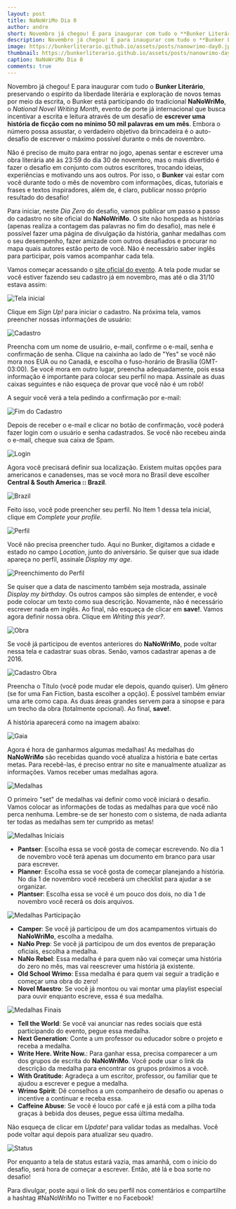 ```yaml
---
layout: post
title: NaNoWriMo Dia 0
author: andre
short: Novembro já chegou! E para inaugurar com tudo o **Bunker Literário**, preservando o espírito da liberdade literária e exploração de novos temas por meio da escrita, o Bunker está participando do tradicional **NaNoWriMo**, o *National Novel Writing Month*, evento de porte já internacional que busca incentivar a escrita e leitura através de um desafio de **escrever uma história de ficção com no mínimo 50 mil palavras em um mês**. Embora o número possa assustar, o verdadeiro objetivo da brincadeira é o auto-desafio de escrever o máximo possível durante o mês de novembro.
description: Novembro já chegou! E para inaugurar com tudo o **Bunker Literário**, preservando o espírito da liberdade literária e exploração de novos temas por meio da escrita, o Bunker está participando do tradicional **NaNoWriMo**, o *National Novel Writing Month*, evento de porte já internacional que busca incentivar a escrita e leitura através de um desafio de **escrever uma história de ficção com no mínimo 50 mil palavras em um mês**. Embora o número possa assustar, o verdadeiro objetivo da brincadeira é o auto-desafio de escrever o máximo possível durante o mês de novembro.
image: https://bunkerliterario.github.io/assets/posts/nanowrimo-day0.jpg
thumbnail: https://bunkerliterario.github.io/assets/posts/nanowrimo-day0.jpg
caption: NaNoWriMo Dia 0
comments: true
---
```


Novembro já chegou! E para inaugurar com tudo o **Bunker Literário**, preservando o espírito da liberdade literária e exploração de novos temas por meio da escrita, o Bunker está participando do tradicional **NaNoWriMo**, o *National Novel Writing Month*, evento de porte já internacional que busca incentivar a escrita e leitura através de um desafio de **escrever uma história de ficção com no mínimo 50 mil palavras em um mês**. Embora o número possa assustar, o verdadeiro objetivo da brincadeira é o auto-desafio de escrever o máximo possível durante o mês de novembro.

Não é preciso de muito para entrar no jogo, apenas sentar e escrever uma obra literária até às 23:59 do dia 30 de novembro, mas o mais divertido é fazer o desafio em conjunto com outros escritores, trocando ideias, experiências e motivando uns aos outros. Por isso, o **Bunker** vai estar com você durante todo o mês de novembro com informações, dicas, tutoriais e frases e textos inspiradores, além de, é claro, publicar nosso próprio resultado do desafio!

Para iniciar, neste *Dia Zero* do desafio, vamos publicar um passo a passo do cadastro no site oficial do **NaNoWriMo**. O site não hospeda as histórias (apenas realiza a contagem das palavras no fim do desafio), mas nele é possível fazer uma página de divulgação da história, ganhar medalhas com o seu desempenho, fazer amizade com outros desafiados e procurar no mapa quais autores estão perto de você. Não é necessário saber inglês para participar, pois vamos acompanhar cada tela.

Vamos começar acessando o [site oficial do evento](https://nanowrimo.org). A tela pode mudar se você estiver fazendo seu cadastro já em novembro, mas até o dia 31/10 estava assim:

![Tela inicial](https://{{site.url}}/assets/nanowrimo-day0-telainicial.png)

Clique em *Sign Up!* para iniciar o cadastro. Na próxima tela, vamos preencher nossas informações de usuário:

![Cadastro](https://{{site.url}}/assets/nanowrimo-day0-cadastro.png)

Preencha com um nome de usuário, e-mail, confirme o e-mail, senha e confirmação de senha. Clique na caixinha ao lado de "Yes" se você não mora nos EUA ou no Canadá, e escolha o fuso-horário de Brasília (GMT-03:00). Se você mora em outro lugar, preencha adequadamente, pois essa informação é importante para colocar seu perfil no mapa. Assinale as duas caixas seguintes e não esqueça de provar que você não é um robô!

A seguir você verá a tela pedindo a confirmação por e-mail:

![Fim do Cadastro](https://{{site.url}}/assets/nanowrimo-day0-fim-cadastro.png)

Depois de receber o e-mail e clicar no botão de confirmação, você poderá fazer login com o usuário e senha cadastrados. Se você não recebeu ainda o e-mail, cheque sua caixa de Spam.

![Login](https://{{site.url}}/assets/nanowrimo-day0-login.png)

Agora você precisará definir sua localização. Existem muitas opções para americanos e canadenses, mas se você mora no Brasil deve escolher **Central & South America :: Brazil**. 

![Brazil](https://{{site.url}}/assets/nanowrimo-day0-brazil.png)

Feito isso, você pode preencher seu perfil. No Item 1 dessa tela inicial, clique em *Complete your profile*.

![Perfil](https://{{site.url}}/assets/nanowrimo-day0-perfil.png)

Você não precisa preencher tudo. Aqui no Bunker, digitamos a cidade e estado no campo *Location*, junto do aniversário. Se quiser que sua idade apareça no perfil, assinale *Display my age*. 

![Preenchimento do Perfil](https://{{site.url}}/assets/nanowrimo-day0-perfil2.png)

Se quiser que a data de nascimento também seja mostrada, assinale *Display my birthday*. Os outros campos são simples de entender, e você pode colocar um texto como sua descrição. Novamente, não é necessário escrever nada em inglês. Ao final, não esqueça de clicar em **save!**. Vamos agora definir nossa obra. Clique em *Writing this year?*.

![Obra](https://{{site.url}}/assets/nanowrimo-day0-obra.png)

Se você já participou de eventos anteriores do **NaNoWriMo**, pode voltar nessa tela e cadastrar suas obras. Senão, vamos cadastrar apenas a de 2016. 

![Cadastro Obra](https://{{site.url}}/assets/nanowrimo-day0-cadastro-obra.png)

Preencha o Título (você pode mudar ele depois, quando quiser). Um gênero (se for uma Fan Fiction, basta escolher a opção). É possível também enviar uma arte como capa. As duas áreas grandes servem para a sinopse e para um trecho da obra (totalmente opcional). Ao final, **save!**.

A história aparecerá como na imagem abaixo:

![Gaia](https://{{site.url}}/assets/nanowrimo-day0-gaia.png)

Agora é hora de ganharmos algumas medalhas! As medalhas do **NaNoWriMo** são recebidas quando você atualiza a história e bate certas metas. Para recebê-las, é preciso entrar no site e manualmente atualizar as informações. Vamos receber umas medalhas agora.

![Medalhas](https://{{site.url}}/assets/nanowrimo-day0-medalhas.png)

O primeiro "set" de medalhas vai definir como você iniciará o desafio. Vamos colocar as informações de todas as medalhas para que você não perca nenhuma. Lembre-se de ser honesto com o sistema, de nada adianta ter todas as medalhas sem ter cumprido as metas!

![Medalhas Iniciais](https://{{site.url}}/assets/nanowrimo-day0-medalhas2.png)

- **Pantser**: Escolha essa se você gosta de começar escrevendo. No dia 1 de novembro você terá apenas um documento em branco para usar para escrever.
- **Planner**: Escolha essa se você gosta de começar planejando a história. No dia 1 de novembro você receberá um checklist para ajudar a se organizar.
- **Plantser**: Escolha essa se você é um pouco dos dois, no dia 1 de novembro você recerá os dois arquivos.

![Medalhas Participação](https://{{site.url}}/assets/nanowrimo-day0-medalhas3.png)

- **Camper**: Se você já participou de um dos acampamentos virtuais do **NaNoWriMo**, escolha a medalha.
- **NaNo Prep**: Se você já participou de um dos eventos de preparação oficiais, escolha a medalha.
- **NaNo Rebel**: Essa medalha é para quem não vai começar uma história do zero no mês, mas vai reescrever uma história já existente.
- **Old School Wrimo**: Essa medalha é para quem vai seguir a tradição e começar uma obra do zero!
- **Novel Maestro**: Se você já montou ou vai montar uma playlist especial para ouvir enquanto escreve, essa é sua medalha.

![Medalhas Finais](https://{{site.url}}/assets/nanowrimo-day0-medalhas4.png)

- **Tell the World**: Se você vai anunciar nas redes sociais que está participando do evento, pegue essa medalha.
- **Next Generation**: Conte a um professor ou educador sobre o projeto e receba a medalha.
- **Write Here. Write Now.**: Para ganhar essa, precisa comparecer a um dos grupos de escrita do **NaNoWriMo**. Você pode usar o link da descrição da medalha para encontrar os grupos próximos a você.
- **With Gratitude**: Agradeça a um escritor, professor, ou familiar que te ajudou a escrever e pegue a medalha.
- **Wrimo Spirit**: Dê conselhos a um companheiro de desafio ou apenas o incentive a continuar e receba essa.
- **Caffeine Abuse**: Se você é louco por café e já está com a pilha toda graças à bebida dos deuses, pegue essa última medalha.

Não esqueça de clicar em *Update!* para validar todas as medalhas. Você pode voltar aqui depois para atualizar seu quadro.

![Status](https://{{site.url}}/assets/nanowrimo-day0-status.png)

Por enquanto a tela de status estará vazia, mas amanhã, com o início do desafio, será hora de começar a escrever. Então, até lá e boa sorte no desafio!

Para divulgar, poste aqui o link do seu perfil nos comentários e compartilhe a hashtag #NaNoWriMo no Twitter e no Facebook!
